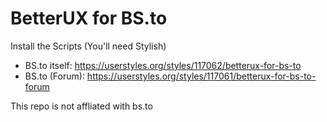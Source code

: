 # BetterUX for BS.to

Install the Scripts (You'll need Stylish)
- BS.to itself: https://userstyles.org/styles/117062/betterux-for-bs-to
- BS.to (Forum): https://userstyles.org/styles/117061/betterux-for-bs-to-forum

This repo is not affliated with bs.to

